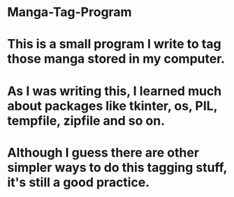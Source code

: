 # Manga-Tag-Program
# This is a small program I write to tag those manga stored in my computer.
# As I was writing this, I learned much about packages like tkinter, os, PIL, tempfile, zipfile and so on.
# Although I guess there are other simpler ways to do this tagging stuff, it's still a good practice.
